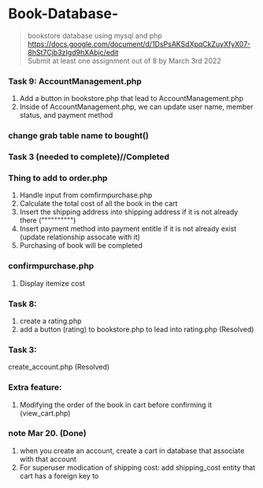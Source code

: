 # Book-Database-
>bookstore database using mysql and php <br />
>https://docs.google.com/document/d/1DsPsAKSdXpqCkZuyXfyX07-8hSt7Cjb3zIgd9hXAbjc/edit <br />
>Submit at least one assignment out of 8 by March 3rd 2022
### Task 9: AccountManagement.php
  1. Add a button in bookstore.php that lead to AccountManagement.php
  2. Inside of AccountManagement.php, we can update user name,  member status, and payment method 
### change grab table name to bought()
### Task 3 (needed to complete)//Completed
### Thing to add to order.php 
  1. Handle input from comfirmpurchase.php
  2. Calculate the total cost of all the book in the cart
  3. Insert the shipping address into shipping address if it is not already there ("""""""""")
  4. Insert payment method into payment entitle if it is not already exist (update relationship assocate with it) 
  5. Purchasing of book will be completed
  
### confirmpurchase.php
  1. Display itemize cost

### Task 8: 
  1. create a rating.php
  2. add a button (rating) to bookstore.php to lead into rating.php (Resolved)

### Task 3: 
  create_account.php (Resolved)

### Extra feature: 
 1. Modifying the order of the book in cart before confirming it (view_cart.php) 

### note Mar 20. (Done)
  1. when you create an account, create a cart in database that associate with that account 
  2. For superuser modication of shipping cost: add shipping_cost entity that cart has a foreign key to 
  


 
